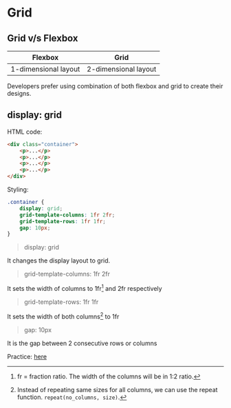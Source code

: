 # Grid

## Grid v/s Flexbox

| Flexbox            | Grid               |
|---------           |---------           |
|1-dimensional layout|2-dimensional layout|

Developers prefer using combination of both flexbox and grid to create their designs.

## display: grid

HTML code:
```html
<div class="container">
    <p>...</p>
    <p>...</p>
    <p>...</p>
    <p>...</p>
</div>
```
Styling:
```css
.container {
    display: grid;
    grid-template-columns: 1fr 2fr;
    grid-template-rows: 1fr 1fr;
    gap: 10px;
}
```

>display: grid

It changes the display layout to grid.

>grid-template-columns: 1fr 2fr

It sets the width of columns to 1fr[^1] and 2fr respectively

>grid-template-rows: 1fr 1fr

It sets the width of both columns[^2] to 1fr

>gap: 10px

It is the gap between 2 consecutive rows or columns

Practice: [here](https://appbrewery.github.io/grid-vs-flexbox)

[^1]:fr = fraction ratio. The width of the columns will be in 1:2 ratio.
[^2]: Instead of repeating same sizes for all columns, we can use the repeat function. ```repeat(no_columns, size)```.